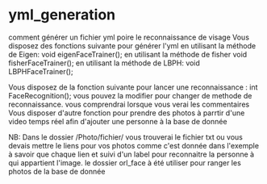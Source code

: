# yml_generation
comment générer un fichier yml poire le reconnaissance de visage
Vous disposez des fonctions suivante pour générer l'yml
en utilisant la méthode de Eigen: 
    void eigenFaceTrainer();
en utilisant la méthode de fisher
    void fisherFaceTrainer();
en utilisant la méthode de LBPH:
    void LBPHFaceTrainer();
    
Vous disposez de la fonction suivante pour lancer une reconnaissance :
    int  FaceRecognition();
    vous pouvez la modifier pour changer de methode de reconnaissance. vous comprendrai lorsque vous verai les commentaires
Vous disposer d'autre fonction pour prendre des photos à parrtir d'une video temps réel afin d'ajouter une personne à la base de donnée


NB:
  Dans le dossier /Photo/fichier/ vous trouverai le fichier txt ou vous devais mettre le liens pour vos photos comme c'est donnée dans l'exemple
à savoir que chaque lien et suivi d'un label pour reconnaitre la personne à qui appartient l'image.
  le dossier orl_face à été utiliser pour ranger les photos de la base de donnée
  
